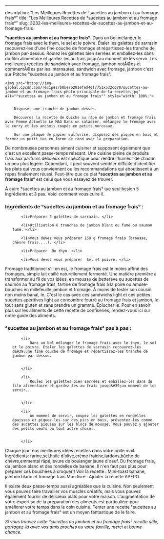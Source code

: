 ---
description: "Les Meilleures Recettes de °sucettes au jambon et au fromage frais°"
title: "Les Meilleures Recettes de °sucettes au jambon et au fromage frais°"
slug: 3232-les-meilleures-recettes-de-sucettes-au-jambon-et-au-fromage-frais

<p>
	<strong>°sucettes au jambon et au fromage frais°</strong>. 
	Dans un bol mélanger le fromage frais avec le thym, le sel et le poivre. Étaler les galettes de sarrasin recouvrez-les d&#39;une fine couche de fromage et répartissez-les tranche de jambon par-dessus. Roulez les galettes bien serrées et emballez-les dans du film alimentaire et gardez les au frais jusqu&#39;au moment de les servir. Les meilleures recettes de sandwich avec fromage, jambon notÃ©es et commentÃ©es par les internautes. sandwich avec fromage, jambon c&#39;est sur Ptitche °sucettes au jambon et au fromage frais°.
</p>
<p>
	
	<img src="https://img-global.cpcdn.com/recipes/b8be7b281efed4ef/751x532cq70/sucettes-au-jambon-et-au-fromage-frais-photo-principale-de-la-recette.jpg" alt="°sucettes au jambon et au fromage frais°" style="width: 100%;">
	
	
		Disposer une tranche de jambon dessus.
	
		Découvrez la recette de Quiche au râpé de jambon et fromage frais avec Femme Actuelle Le MAG Dans un saladier, mélangez le fromage avec le curry et les anchois coupés en petits morceaux.
	
		Sur une plaque de papier sulfurisé, disposez des piques en bois et formez un petit tas en forme de rond avec la préparation.
	
</p>

De nombreuses personnes aiment cuisiner et supposent également que c'est un excellent passe-temps relaxant. Une cuisine pleine de produits frais aux parfums délicieux est spécifique pour rendre l'humeur de chacun un peu plus légère. Cependant, il peut souvent sembler difficile d'identifier les plats qui vous conviennent ou les recommandations qui aboutissent à un repas finalement réussi. Peut-être que ce plat <strong> °sucettes au jambon et au fromage frais° </strong> est celui que vous essayez de trouver.

<!--inarticleads1-->

À cuire °sucettes au jambon et au fromage frais° tue seul besion 5 Ingrédients et 3 pas. Voici comment vous cuire il.

<h3>Ingrédients de °sucettes au jambon et au fromage frais° :</h3>

<ol>
	
		<li>Préparer 3 galettes de sarrazin. </li>
	
		<li>Utilisation 6 tranches de jambon blanc ou fumé ou saumon fumé. </li>
	
		<li>Vous devez vous préparer 150 g fromage frais (brousse, chèvre frais....). </li>
	
		<li>Préparer  Du thym. </li>
	
		<li>Vous devez vous préparer  Sel et poivre. </li>
	
</ol>

Fromage traditionnel s&#39;il en est, le fromage frais est le moins affiné des fromages, simple lait caillé naturellement fermenté. Une matière première à transformer au fil de vos idées, en mousse de betterave ou sucettes de saumon au fromage frais, tartine de fromage frais à la poire ou amuse-bouches en millefeuille jambon et fromage. À moins de tester son cousin non moins banal, le. C&#39;est le cas avec ces sandwichs light et ces petites sucettes apéritives light au concombre fourré au fromage frais et jambon, le tout sans gluten et sans prendre un gramme. Éplucher le. Pour en savoir plus sur les aliments de cette recette de confiseries, rendez-vous ici sur notre guide des aliments. 

<!--inarticleads2-->

<h3>°sucettes au jambon et au fromage frais° pas à pas :</h3>

<ol>
	
		<li>
			Dans un bol mélanger le fromage frais avec le thym, le sel et le poivre. Étaler les galettes de sarrasin recouvrez-les d&#39;une fine couche de fromage et répartissez-les tranche de jambon par-dessus.
			
			
		</li>
	
		<li>
			Roulez les galettes bien serrées et emballez-les dans du film alimentaire et gardez les au frais jusqu&#39;au moment de les servir..
			
			
		</li>
	
		<li>
			Au moment de servir, coupez les galettes en rondelles épaisses et piquez-les sur des pics en bois, présentez-les comme des sucettes piquées sur les blocs de mousse. Vous pouvez y ajouter des petits oeufs ou tout autre chose..
			
			
		</li>
	
</ol>

Chaque jour, nos meilleures idées recettes dans votre boîte mail. Ingrédients: farine,sel,huile d&#39;olive,crème fraîche,lardons,bûche de chèvre,emmental râpé,levure de boulanger,jaune d&#39;oeuf. Du fromage frais, du jambon blanc et des rondelles de banane. Il n&#39;en faut pas plus pour préparer ces bouchées à croquer ! Voir la recette : Mini-toast banane, jambon blanc et fromage frais Mon livre : Ajouter la recette APERO. 

<!--inarticleads1-->

<p>
Il existe deux passe-temps aussi agréables que la cuisine. Non seulement vous pouvez faire travailler vos muscles créatifs, mais vous pouvez également fournir de délicieux plats pour votre maison. L'augmentation de votre expertise de la préparation des aliments est particulière pour améliorer votre temps dans le coin cuisine. Tenter une recette °sucettes au jambon et au fromage frais° est un moyen fantastique de le faire.
</p>

<p>
<i>Si vous trouvez cette °sucettes au jambon et au fromage frais° recette utile, partagez-la avec vos amis proches ou votre famille, merci et bonne chance.</i>
</p>
